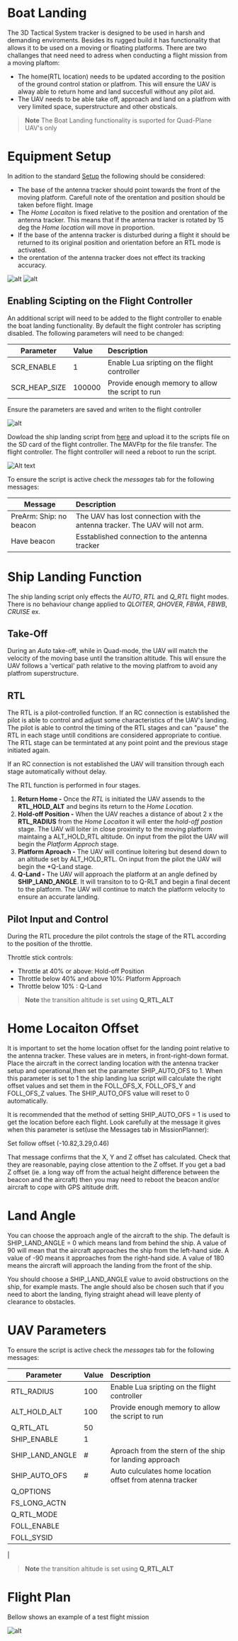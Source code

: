 # Boat Landing

The 3D Tactical System tracker is designed to be used in harsh and demanding enviroments. Besides its rugged build it has functionality that allows it to be used on a moving or floating platforms. There are two challanges that need need to adress when conducting a flight mission from a moving plaftom:

* The home(RTL location) needs to be updated according to the position of the ground control station or platfrom. This will ensure the UAV is alway able to return home and land succesfull without any pilot aid. 
* The UAV needs to be able take off, approach and land on a platfrom with very limited space, superstructure and other obsticals. 

> **Note** 
The Boat Landing functionality is suported for Quad-Plane UAV's only

# Equipment Setup

In adition to the standard [Setup](https://) the following should be considered:

* The base of the antenna tracker should point towards the front of the moving platform. Carefull note of the orentation and position should be taken before flight. Image 
* The *Home Locaiton* is fixed relative to the position and orentation of the antenna tracker. This means that if the antenna tracker is rotated by 15 deg the *Home location* will move in proportion.
* If the base of the antenna tracker is disturbed during a flight it should be returned to its original position and orientation before an RTL mode is activated.
* the orentation of the antenna tracker does not effect its tracking accuracy.


![alt](uploads/images/Tracker_Side_front.png) 
![alt](uploads/images/truck.jpeg  "Truck")

## Enabling Scipting on the Flight Controller

An additional script will need to be added to the flight controller to enable the boat landing functionality. By default the flight controler has scripting disabled. The following parameters will need to be changed:



|    Parameter       | Value            | Description                                           |
| -------------      |:-------------    | :-----                                                |
| SCR_ENABLE         | 1                | Enable Lua sripting on the flight controller          |
| SCR_HEAP_SIZE      | 100000           | Provide enough memory to allow the script to run      |


Ensure the parameters are saved and writen to the flight controller

![alt](uploads/images/SCR_Params.png "SCR_Params")

Dowload the ship landing script from [here](uploads/documents/plane_ship_landing.lua) and upload it to the scripts file on the SD card of the flight controller. The MAVFtp for the file transfer. The flight controller. The flight controller will need a reboot to run the script. 

![Alt text](uploads/images/MAVfp.png "MAVftp")






To ensure the script is active check the *messages* tab for the following messages:

|    Message       | Description                                                         |
| -------------      | :-----                                                            |
|    PreArm: Ship: no beacon    |  The UAV has lost connection with the antenna tracker. The UAV will not arm.  |
| Have beacon     |  Esstablished connection to the antenna tracker      |



# Ship Landing Function

The ship landing script only effects the *AUTO*, *RTL* and *Q_RTL* flight modes. There is no behaviour change applied to *QLOITER*, *QHOVER*, *FBWA*, *FBWB*, *CRUISE* ex.

## Take-Off
During an *Auto* take-off, while in Quad-mode, the  UAV will match the velocity of the moving base until the transition altitude. This will ensure the UAV follows a 'vertical' path relative to the moving platfrom to avoid any platfrom superstructure.

## RTL

The RTL is a pilot-controlled function. If an RC connection is established the pilot is able to control and adjust some characteristics of the UAV's landing. The pilot is able to control the timing of the RTL stages and can "pause" the RTL in each stage untill conditions are considered appropriate to contiue. The RTL stage can be termintated at any point point and the previous stage initiated again. 

If an RC connection is not established the UAV will transition through each stage automatically without delay. 

 The RTL function is performed in four stages.

1) **Return Home -** Once the *RTL* is initiated the UAV assends to the **RTL_HOLD_ALT** and begins its return to the *Home Location*. 
2) **Hold-off Position -** When the UAV reaches a distance of about 2 x the **RTL_RADIUS** from the *Home Locaiton*  it will enter the *hold-off postion* stage. The UAV will loiter in close proximity to the moving platform maintaing a ALT_HOLD_RTL altitude. On input from the pilot the UAV will begin the *Platform Approch* stage.
3) **Platform Aproach -** The UAV will continue loitering but desend down to an altitude set by ALT_HOLD_RTL. On input from the pilot the UAV will begin the *Q-Land stage. 
4) **Q-Land -** The UAV will approach the platform at an angle defined by **SHIP_LAND_ANGLE**. It will transiton to to Q-RLT and begin a final decent to the platform. The UAV will continue to match the platform velocity to ensure an accurate landing. 


## Pilot Input and Control

During the RTL procedure the pilot controls the stage of the RTL according to the position of the throttle.

Throttle stick controls:
* Throttle at 40% or above:  Hold-off Position 
* Throttle below 40% and above 10%: Platform Approach
* Throttle below 10% : Q-Land


> **Note** the transition altitude is set using **Q_RTL_ALT**

# Home Locaiton Offset

It is important to set the home location offset for the landing point relative to the antenna tracker. These values are in meters, in front-right-down format. Place the aircraft in the correct landing location with the antenna tracker setup and operational,then set the parameter SHIP_AUTO_OFS to 1. When this parameter is set to 1 the ship landing lua script will calculate the right offset values and set them in the FOLL_OFS_X, FOLL_OFS_Y and FOLL_OFS_Z values. The SHIP_AUTO_OFS value will reset to 0 automatically. 

It is recommended that the method of setting SHIP_AUTO_OFS = 1 is used to get the location before each flight. Look carefully at the message it gives when this parameter is set(use the Messages tab in MissionPlanner):

Set follow offset (-10.82,3.29,0.46)

That message confirms that the X, Y and Z offset has calculated. Check that they are reasonable, paying close attention to the Z offset. If you get a bad Z offset (ie. a long way off from the actual height difference between the beacon and the aircraft) then you may need to reboot the beacon and/or aircraft to cope with GPS altitude drift.

# Land Angle

You can choose the approach angle of the aircraft to the ship. The default is SHIP_LAND_ANGLE = 0 which means land from behind the ship. A value of 90 will mean that the aircraft approaches the ship from the left-hand side. A value of -90 means it approaches from the right-hand side. A value of 180 means the aircraft will approach the landing from the front of the ship.

You should choose a SHIP_LAND_ANGLE value to avoid obstructions on the ship, for example masts. The angle should also be chosen such that if you need to abort the landing, flying straight ahead will leave plenty of clearance to obstacles.

# UAV Parameters

To ensure the script is active check the *messages* tab for the following messages:

|    Parameter       | Value            | Description                                           |
| -------------      |:-------------    | :-----                                                |
| RTL_RADIUS         | 100              | Enable Lua sripting on the flight controller          |
| ALT_HOLD_ALT       | 100              | Provide enough memory to allow the script to run      |
| Q_RTL_ATL          | 50               | 
| SHIP_ENABLE        | 1                |
| SHIP_LAND_ANGLE    | #                | Aproach from the stern of the ship for landing approach
| SHIP_AUTO_OFS      | #                | Auto culculates home location offset from atenna tracker
| Q_OPTIONS
| FS_LONG_ACTN
| Q_RTL_MODE
| FOLL_ENABLE
| FOLL_SYSID
| 

> **Note** the transition altitude is set using **Q_RTL_ALT**

# Flight Plan 

Bellow shows an example of a test flight mission

![alt](uploads/images/Mission_Plan.png)